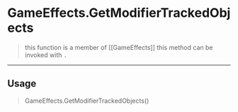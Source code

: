 # GameEffects.GetModifierTrackedObjects
> this function is a member of [[GameEffects]]
> this method can be invoked with `.`
-----
## Usage
> GameEffects.GetModifierTrackedObjects()

